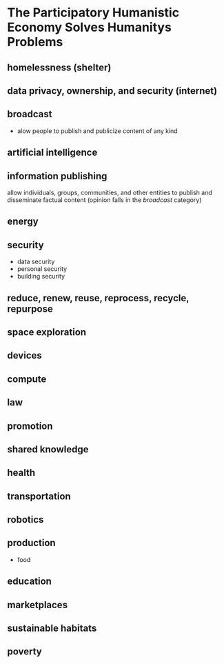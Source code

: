 # The Participatory Humanistic Economy Solves Humanitys Problems


## homelessness (shelter)

## data privacy, ownership, and security (internet)

## broadcast
* alow people to publish and publicize content of any kind  

## artificial intelligence

## information publishing
allow individuals, groups, communities, and other entities to publish and disseminate factual content (opinion falls in the *broadcast* category)

## energy

## security
* data security
* personal security
* building security

## reduce, renew, reuse, reprocess, recycle, repurpose

## space exploration

## devices

## compute

## law

## promotion

## shared knowledge

## health

## transportation

## robotics

## production

* food

## education

## marketplaces

## sustainable habitats

## poverty 
